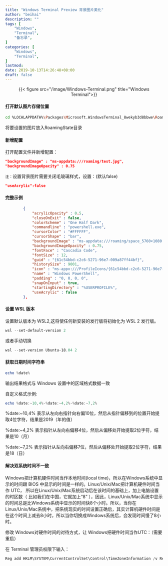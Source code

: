```yaml
---
title: "Windows Terminal Preview 背景图片美化"
author: "beihai"
description: ""
tags: [
    "Windows",
    "Terminal",
    "备忘录",
]
categories: [
    "Windows",
    "Terminal",
]
lastmod: 
date: 2019-10-13T14:26:48+08:00
draft: false
---
```


<div align="center">{{< figure src="/image/Windows-Terminal.png" title="Windows Terminal">}}</div>
<!--more-->

#### 打开默认图片存储位置

```bash
cd %LOCALAPPDATA%\Packages\Microsoft.WindowsTerminal_8wekyb3d8bbwe\RoamingState
```

将要设置的图片放入RoamingState目录

#### 新增配置

打开配置文件并新增配置：

```json
"backgroundImage" : "ms-appdata:///roaming/test.jpg",
"backgroundImageOpacity" : 0.75
```

 `注：`设置背景图片需要关闭毛玻璃样式，设置：(默认false)

```json
"useAcrylic":false
```

#### 完整示例

```json
        {
            "acrylicOpacity" : 0.5,
            "closeOnExit" : false,
            "colorScheme" : "One Half Dark",
            "commandline" : "powershell.exe",
            "cursorColor" : "#FFFFFF",
            "cursorShape" : "bar",
            "backgroundImage" : "ms-appdata:///roaming/space_5760×1080.png",
            "backgroundImageOpacity" : 0.75,
            "fontFace" : "Cascadia Code",
            "fontSize" : 12,
            "guid" : "{61c54bbd-c2c6-5271-96e7-009a87ff44bf}",
            "historySize" : 9001,
            "icon" : "ms-appx:///ProfileIcons/{61c54bbd-c2c6-5271-96e7-009a87ff44bf}.png",
            "name" : "Windows PowerShell",
            "padding" : "0, 0, 0, 0",
            "snapOnInput" : true,
            "startingDirectory" : "%USERPROFILE%",
            "useAcrylic" : false
        },
```

#### 设置 WSL 版本

设置默认版本为 WSL2,这将使任何新安装的发行版将初始化为 WSL 2 发行版。 

```powershell
wsl --set-default-version 2
```

或者手动切换

```powershell
wsl --set-version Ubuntu-18.04 2
```

#### 获取日期时间字符串

```powershell
echo %date%
```

输出结果格式与 Windows 设置中的区域格式数据一致

自定义格式示例:

```powershell
echo %date:~10,4%-%date:~4,2%-%date:~7,2%
```

%date:~10,4% 表示从左向右指针向右偏10位，然后从指针偏移到的位置开始提取4位字符，结果是2019（年的值）

%date:~4,2% 表示指针从左向右偏移4位，然后从偏移处开始提取2位字符，结果是10（月）

%date:~7,2% 表示指针从左向右偏移7位，然后从偏移处开始提取2位字符，结果是18（日）

#### 解决双系统时间不一致

Windows把计算机硬件时间当作本地时间(local time)，所以在Windows系统中显示的时间跟 BIOS 中显示的时间是一样的。Linux/Unix/Mac把计算机硬件时间当作 UTC， 所以在Linux/Unix/Mac系统启动后在该时间的基础上，加上电脑设置的时区数（ 比如我们在中国，它就加上“8” ），因此，Linux/Unix/Mac系统中显示的时间总是比Windows系统中显示的时间快8个小时。所以，当你在Linux/Unix/Mac系统中，把系统现实的时间设置正确后，其实计算机硬件时间是在这个时间上减去8小时，所以当你切换成Windows系统后，会发现时间慢了8小时。

修改 Windows对硬件时间的对待方式，让 Windows把硬件时间当作UTC：（需要重启）

在 Terminal  管理员权限下输入：

```powershell
Reg add HKLM\SYSTEM\CurrentControlSet\Control\TimeZoneInformation /v RealTimeIsUniversal /t REG_DWORD /d 1
```

